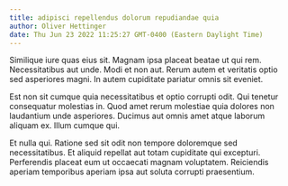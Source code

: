 ```yaml
---
title: adipisci repellendus dolorum repudiandae quia
author: Oliver Hettinger
date: Thu Jun 23 2022 11:25:27 GMT-0400 (Eastern Daylight Time)
---
```

Similique iure quas eius sit. Magnam ipsa placeat beatae ut qui rem. Necessitatibus aut unde. Modi et non aut. Rerum autem et veritatis optio sed asperiores magni. In autem cupiditate pariatur omnis sit eveniet.

 Est non sit cumque quia necessitatibus et optio corrupti odit. Qui tenetur consequatur molestias in. Quod amet rerum molestiae quia dolores non laudantium unde asperiores. Ducimus aut omnis amet atque laborum aliquam ex. Illum cumque qui.

 Et nulla qui. Ratione sed sit odit non tempore doloremque sed necessitatibus. Et aliquid repellat aut totam cupiditate qui excepturi. Perferendis placeat eum ut occaecati magnam voluptatem. Reiciendis aperiam temporibus aperiam ipsa aut soluta corrupti praesentium.